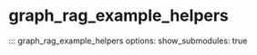 # graph_rag_example_helpers

::: graph_rag_example_helpers
    options:
        show_submodules: true